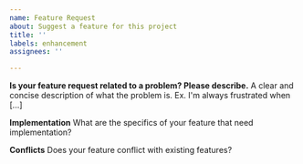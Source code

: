 ```yaml
---
name: Feature Request
about: Suggest a feature for this project
title: ''
labels: enhancement
assignees: ''

---
```


**Is your feature request related to a problem? Please describe.**
A clear and concise description of what the problem is. Ex. I'm always frustrated when [...]

**Implementation**
What are the specifics of your feature that need implementation?

**Conflicts**
Does your feature conflict with existing features?
